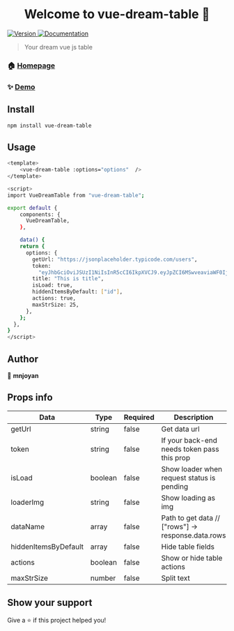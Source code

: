 <h1 align="center">Welcome to vue-dream-table 👋</h1>
<p>
  <a href="https://www.npmjs.com/package/vue-dream-table" target="_blank">
    <img alt="Version" src="https://img.shields.io/npm/v/vue-dream-table.svg">
  </a>
  <a href="https://www.npmjs.com/package/vue-dream-table" target="_blank">
    <img alt="Documentation" src="https://img.shields.io/badge/documentation-yes-brightgreen.svg" />
  </a>
</p>

> Your dream vue js table

### 🏠 [Homepage](https://www.npmjs.com/package/vue-dream-table)

### ✨ [Demo](https://www.npmjs.com/package/vue-dream-table)

## Install

```sh
npm install vue-dream-table
```

## Usage

```sh
<template>
    <vue-dream-table :options="options"  />
</template>

<script>
import VueDreamTable from "vue-dream-table";

export default {
    components: {
      VueDreamTable,
    },

    data() {
    return {
      options: {
        getUrl: "https://jsonplaceholder.typicode.com/users",
        token:
          "eyJhbGciOviJSUzI1NiIsInR5cCI6IkpXVCJ9.eyJpZCI6MSwveaviaWF0IjoxNjMyNjczODExLCJleHAiOjE2MzI2Nzc0MTF9ev.R8hZz-0qCXRnR04veev0-yeFr1MlpWT-iaxUxIsN9WCtW_LwdpdoUTQaX155tcvezKPdW8iLWvfYeGmHZqzfrp_nScArAev",
        title: "This is title",
        isLoad: true,
        hiddenItemsByDefault: ["id"],
        actions: true,
        maxStrSize: 25,
      },
    };
  },
}
</script>
```

## Author

👤 **mnjoyan**


<h2>Props info</h2>

| Data  | Type | Required | Description | Default Values |
| ------------- | ------------- | ------------- | ------------- | ------------- |
| getUrl  | string  | false | Get data url | "https://jsonplaceholder.typicode.com/users" |
| token  | string  | false | If your back-end needs token pass this prop | "" |
| isLoad  | boolean  | false | Show loader when request status is pending | false |
| loaderImg  | string  | false | Show loading as img |  |
| dataName  | array  | false | Path to get data // ["rows"] -> response.data.rows | [] |
| hiddenItemsByDefault  | array  | false | Hide table fields | [] |
| actions  | boolean  | false | Show or hide table actions | false |
| maxStrSize  | number  | false | Split text | 15 |


## Show your support

Give a ⭐️ if this project helped you!


